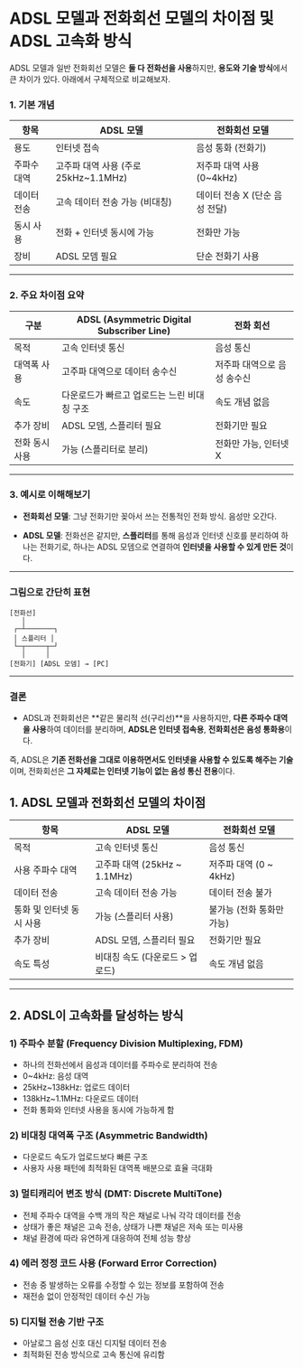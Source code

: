 

# ADSL 모델과 전화회선 모델의 차이점 및 ADSL 고속화 방식
ADSL 모델과 일반 전화회선 모델은 **둘 다 전화선을 사용**하지만, **용도와 기술 방식**에서 큰 차이가 있다. 아래에서 구체적으로 비교해보자.


### 1. 기본 개념

| 항목     | ADSL 모델                      | 전화회선 모델             |
| ------ | ---------------------------- | ------------------- |
| 용도     | 인터넷 접속                       | 음성 통화 (전화기)         |
| 주파수 대역 | 고주파 대역 사용 (주로 25kHz\~1.1MHz) | 저주파 대역 사용 (0\~4kHz) |
| 데이터 전송 | 고속 데이터 전송 가능 (비대칭)           | 데이터 전송 X (단순 음성 전달) |
| 동시 사용  | 전화 + 인터넷 동시에 가능              | 전화만 가능              |
| 장비     | ADSL 모뎀 필요                   | 단순 전화기 사용           |

---

### 2. 주요 차이점 요약

| 구분       | ADSL (Asymmetric Digital Subscriber Line) | 전화 회선           |
| -------- | ----------------------------------------- | --------------- |
| 목적       | 고속 인터넷 통신                                 | 음성 통신           |
| 대역폭 사용   | 고주파 대역으로 데이터 송수신                          | 저주파 대역으로 음성 송수신 |
| 속도       | 다운로드가 빠르고 업로드는 느린 비대칭 구조                  | 속도 개념 없음        |
| 추가 장비    | ADSL 모뎀, 스플리터 필요                          | 전화기만 필요         |
| 전화 동시 사용 | 가능 (스플리터로 분리)                             | 전화만 가능, 인터넷 X   |

---

### 3. 예시로 이해해보기

* **전화회선 모델**:
  그냥 전화기만 꽂아서 쓰는 전통적인 전화 방식. 음성만 오간다.

* **ADSL 모델**:
  전화선은 같지만, **스플리터**를 통해 음성과 인터넷 신호를 분리하여
  하나는 전화기로, 하나는 ADSL 모뎀으로 연결하여 **인터넷을 사용할 수 있게 만든 것**이다.

---

### 그림으로 간단히 표현

```
[전화선]
   │
 ┌─┴───────┐
 │ 스플리터 │
 └─┬─────┬─┘
   │     │
[전화기] [ADSL 모뎀] → [PC]
```

---

### 결론

* ADSL과 전화회선은 \*\*같은 물리적 선(구리선)\*\*을 사용하지만,
  **다른 주파수 대역을 사용**하여 데이터를 분리하며,
  **ADSL은 인터넷 접속용**,
  **전화회선은 음성 통화용**이다.

즉, ADSL은 **기존 전화선을 그대로 이용하면서도 인터넷을 사용할 수 있도록 해주는 기술**이며, 전화회선은 **그 자체로는 인터넷 기능이 없는 음성 통신 전용**이다.

## 1. ADSL 모델과 전화회선 모델의 차이점

| 항목             | ADSL 모델                  | 전화회선 모델            |
| -------------- | ------------------------ | ------------------ |
| 목적             | 고속 인터넷 통신                | 음성 통신              |
| 사용 주파수 대역      | 고주파 대역 (25kHz \~ 1.1MHz) | 저주파 대역 (0 \~ 4kHz) |
| 데이터 전송         | 고속 데이터 전송 가능             | 데이터 전송 불가          |
| 통화 및 인터넷 동시 사용 | 가능 (스플리터 사용)             | 불가능 (전화 통화만 가능)    |
| 추가 장비          | ADSL 모뎀, 스플리터 필요         | 전화기만 필요            |
| 속도 특성          | 비대칭 속도 (다운로드 > 업로드)      | 속도 개념 없음           |


---

## 2. ADSL이 고속화를 달성하는 방식

### 1) 주파수 분할 (Frequency Division Multiplexing, FDM)

* 하나의 전화선에서 음성과 데이터를 주파수로 분리하여 전송
* 0\~4kHz: 음성 대역
* 25kHz\~138kHz: 업로드 데이터
* 138kHz\~1.1MHz: 다운로드 데이터
* 전화 통화와 인터넷 사용을 동시에 가능하게 함

### 2) 비대칭 대역폭 구조 (Asymmetric Bandwidth)

* 다운로드 속도가 업로드보다 빠른 구조
* 사용자 사용 패턴에 최적화된 대역폭 배분으로 효율 극대화

### 3) 멀티캐리어 변조 방식 (DMT: Discrete MultiTone)

* 전체 주파수 대역을 수백 개의 작은 채널로 나눠 각각 데이터를 전송
* 상태가 좋은 채널은 고속 전송, 상태가 나쁜 채널은 저속 또는 미사용
* 채널 환경에 따라 유연하게 대응하여 전체 성능 향상

### 4) 에러 정정 코드 사용 (Forward Error Correction)

* 전송 중 발생하는 오류를 수정할 수 있는 정보를 포함하여 전송
* 재전송 없이 안정적인 데이터 수신 가능

### 5) 디지털 전송 기반 구조

* 아날로그 음성 신호 대신 디지털 데이터 전송
* 최적화된 전송 방식으로 고속 통신에 유리함
